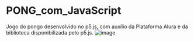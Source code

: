 # PONG_com_JavaScript
Jogo do pongo desenvolvido no p5.js, com auxílio da Plataforma Alura e da biblioteca disponibilizada pelo p5.js.
![image](https://user-images.githubusercontent.com/92764886/172837042-e1bdd5d7-68ef-4a5b-996b-2002c0338b4d.png)
